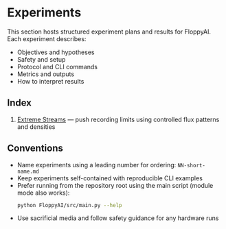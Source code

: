 # Experiments

This section hosts structured experiment plans and results for FloppyAI. Each experiment describes:

- Objectives and hypotheses
- Safety and setup
- Protocol and CLI commands
- Metrics and outputs
- How to interpret results

## Index

1. [Extreme Streams](./01-extreme-streams.md) — push recording limits using controlled flux patterns and densities

## Conventions

- Name experiments using a leading number for ordering: `NN-short-name.md`
- Keep experiments self-contained with reproducible CLI examples
- Prefer running from the repository root using the main script (module mode also works):
  ```bash
  python FloppyAI/src/main.py --help
  ```
- Use sacrificial media and follow safety guidance for any hardware runs
